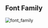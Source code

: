 ## Font Family
![font_family](https://user-images.githubusercontent.com/41166029/164978254-734c58e1-e30d-44f0-b152-10ee0ef09dd3.png)
